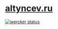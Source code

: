 [altyncev.ru](https://altyncev.ru)
=============

[![wercker status](https://app.wercker.com/status/1f7cf79adecd20b93e13714885051eac/m/master "wercker status")](https://app.wercker.com/project/byKey/1f7cf79adecd20b93e13714885051eac)


